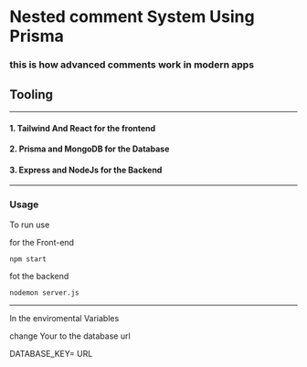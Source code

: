 # Nested comment System Using Prisma 

### this is how advanced comments work in modern apps 

## Tooling 
------------------------------------------------- 
#### 1. Tailwind And React for the frontend 
#### 2. Prisma and MongoDB for the Database 
#### 3. Express and NodeJs for the Backend 

_______________________________________________________

### Usage 

To run use 

for the Front-end

`npm start `

fot the backend

`nodemon server.js`

________________________________________________________

In the enviromental Variables 

change Your to the database url 

DATABASE_KEY= URL
